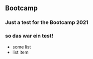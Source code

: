 ## Bootcamp
### Just a test for the Bootcamp 2021
### so das war ein test!

- some list
- list item
